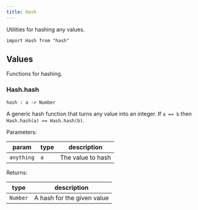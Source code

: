 ```yaml
---
title: Hash
---
```


Utilities for hashing any values.

```grain
import Hash from "hash"
```

## Values

Functions for hashing.

### Hash.**hash**

```grain
hash : a -> Number
```

A generic hash function that turns any value into an integer. If `a == b` then `Hash.hash(a) == Hash.hash(b)`.

Parameters:

|param|type|description|
|-----|----|-----------|
|`anything`|`a`|The value to hash|

Returns:

|type|description|
|----|-----------|
|`Number`|A hash for the given value|

